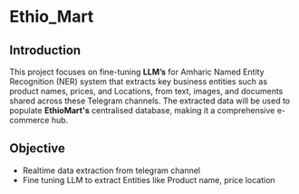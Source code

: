 # Ethio_Mart

## Introduction
This project focuses on fine-tuning  **LLM’s** for Amharic Named Entity Recognition (NER) system that extracts key business entities such as product names, prices, and Locations, from text, images, and documents shared across these Telegram channels. The extracted data will be used to populate **EthioMart's** centralised database, making it a comprehensive e-commerce hub.

## Objective
- Realtime data extraction from telegram channel 
- Fine tuning LLM to extract  Entities like Product name, price location 
